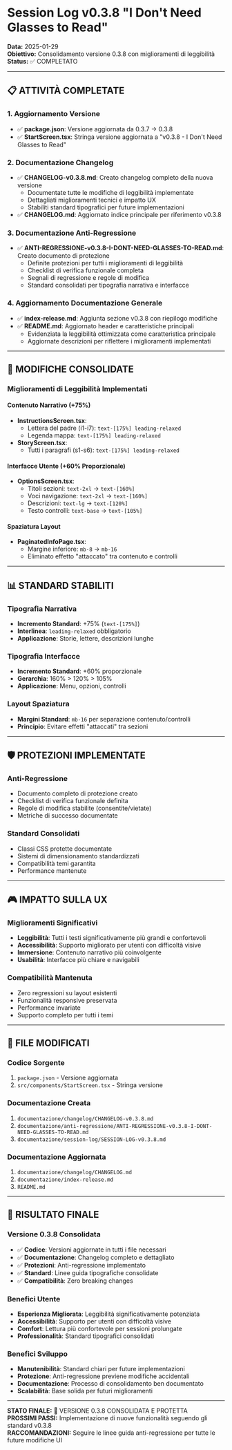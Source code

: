 # Session Log v0.3.8 "I Don't Need Glasses to Read"

**Data:** 2025-01-29  
**Obiettivo:** Consolidamento versione 0.3.8 con miglioramenti di leggibilità  
**Status:** ✅ COMPLETATO

---

## 📋 ATTIVITÀ COMPLETATE

### **1. Aggiornamento Versione**
- ✅ **package.json**: Versione aggiornata da 0.3.7 → 0.3.8
- ✅ **StartScreen.tsx**: Stringa versione aggiornata a "v0.3.8 - I Don't Need Glasses to Read"

### **2. Documentazione Changelog**
- ✅ **CHANGELOG-v0.3.8.md**: Creato changelog completo della nuova versione
  - Documentate tutte le modifiche di leggibilità implementate
  - Dettagliati miglioramenti tecnici e impatto UX
  - Stabiliti standard tipografici per future implementazioni
- ✅ **CHANGELOG.md**: Aggiornato indice principale per riferimento v0.3.8

### **3. Documentazione Anti-Regressione**
- ✅ **ANTI-REGRESSIONE-v0.3.8-I-DONT-NEED-GLASSES-TO-READ.md**: Creato documento di protezione
  - Definite protezioni per tutti i miglioramenti di leggibilità
  - Checklist di verifica funzionale completa
  - Segnali di regressione e regole di modifica
  - Standard consolidati per tipografia narrativa e interfacce

### **4. Aggiornamento Documentazione Generale**
- ✅ **index-release.md**: Aggiunta sezione v0.3.8 con riepilogo modifiche
- ✅ **README.md**: Aggiornato header e caratteristiche principali
  - Evidenziata la leggibilità ottimizzata come caratteristica principale
  - Aggiornate descrizioni per riflettere i miglioramenti implementati

---

## 🎯 MODIFICHE CONSOLIDATE

### **Miglioramenti di Leggibilità Implementati**

#### **Contenuto Narrativo (+75%)**
- **InstructionsScreen.tsx**: 
  - Lettera del padre (i1-i7): `text-[175%] leading-relaxed`
  - Legenda mappa: `text-[175%] leading-relaxed`
- **StoryScreen.tsx**: 
  - Tutti i paragrafi (s1-s6): `text-[175%] leading-relaxed`

#### **Interfacce Utente (+60% Proporzionale)**
- **OptionsScreen.tsx**:
  - Titoli sezioni: `text-2xl` → `text-[160%]`
  - Voci navigazione: `text-2xl` → `text-[160%]`
  - Descrizioni: `text-lg` → `text-[120%]`
  - Testo controlli: `text-base` → `text-[105%]`

#### **Spaziatura Layout**
- **PaginatedInfoPage.tsx**: 
  - Margine inferiore: `mb-8` → `mb-16`
  - Eliminato effetto "attaccato" tra contenuto e controlli

---

## 📊 STANDARD STABILITI

### **Tipografia Narrativa**
- **Incremento Standard**: +75% (`text-[175%]`)
- **Interlinea**: `leading-relaxed` obbligatorio
- **Applicazione**: Storie, lettere, descrizioni lunghe

### **Tipografia Interfacce**
- **Incremento Standard**: +60% proporzionale
- **Gerarchia**: 160% > 120% > 105%
- **Applicazione**: Menu, opzioni, controlli

### **Layout Spaziatura**
- **Margini Standard**: `mb-16` per separazione contenuto/controlli
- **Principio**: Evitare effetti "attaccati" tra sezioni

---

## 🛡️ PROTEZIONI IMPLEMENTATE

### **Anti-Regressione**
- Documento completo di protezione creato
- Checklist di verifica funzionale definita
- Regole di modifica stabilite (consentite/vietate)
- Metriche di successo documentate

### **Standard Consolidati**
- Classi CSS protette documentate
- Sistemi di dimensionamento standardizzati
- Compatibilità temi garantita
- Performance mantenute

---

## 🎮 IMPATTO SULLA UX

### **Miglioramenti Significativi**
- **Leggibilità**: Tutti i testi significativamente più grandi e confortevoli
- **Accessibilità**: Supporto migliorato per utenti con difficoltà visive
- **Immersione**: Contenuto narrativo più coinvolgente
- **Usabilità**: Interfacce più chiare e navigabili

### **Compatibilità Mantenuta**
- Zero regressioni su layout esistenti
- Funzionalità responsive preservata
- Performance invariate
- Supporto completo per tutti i temi

---

## 📁 FILE MODIFICATI

### **Codice Sorgente**
1. `package.json` - Versione aggiornata
2. `src/components/StartScreen.tsx` - Stringa versione

### **Documentazione Creata**
1. `documentazione/changelog/CHANGELOG-v0.3.8.md`
2. `documentazione/anti-regressione/ANTI-REGRESSIONE-v0.3.8-I-DONT-NEED-GLASSES-TO-READ.md`
3. `documentazione/session-log/SESSION-LOG-v0.3.8.md`

### **Documentazione Aggiornata**
1. `documentazione/changelog/CHANGELOG.md`
2. `documentazione/index-release.md`
3. `README.md`

---

## 🚀 RISULTATO FINALE

### **Versione 0.3.8 Consolidata**
- ✅ **Codice**: Versioni aggiornate in tutti i file necessari
- ✅ **Documentazione**: Changelog completo e dettagliato
- ✅ **Protezioni**: Anti-regressione implementato
- ✅ **Standard**: Linee guida tipografiche consolidate
- ✅ **Compatibilità**: Zero breaking changes

### **Benefici Utente**
- **Esperienza Migliorata**: Leggibilità significativamente potenziata
- **Accessibilità**: Supporto per utenti con difficoltà visive
- **Comfort**: Lettura più confortevole per sessioni prolungate
- **Professionalità**: Standard tipografici consolidati

### **Benefici Sviluppo**
- **Manutenibilità**: Standard chiari per future implementazioni
- **Protezione**: Anti-regressione previene modifiche accidentali
- **Documentazione**: Processo di consolidamento ben documentato
- **Scalabilità**: Base solida per futuri miglioramenti

---

**STATO FINALE:** 🎯 VERSIONE 0.3.8 CONSOLIDATA E PROTETTA  
**PROSSIMI PASSI:** Implementazione di nuove funzionalità seguendo gli standard v0.3.8  
**RACCOMANDAZIONI:** Seguire le linee guida anti-regressione per tutte le future modifiche UI